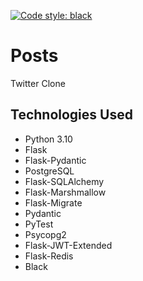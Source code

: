 [![Code style: black](https://img.shields.io/badge/code%20style-black-000000.svg)](https://github.com/psf/black)

# Posts

Twitter Clone

## Technologies Used
- Python 3.10
- Flask
- Flask-Pydantic
- PostgreSQL
- Flask-SQLAlchemy
- Flask-Marshmallow
- Flask-Migrate
- Pydantic
- PyTest
- Psycopg2
- Flask-JWT-Extended
- Flask-Redis
- Black